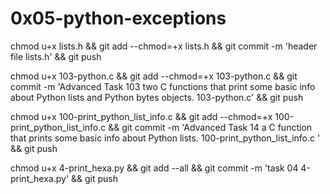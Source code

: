 # 0x05-python-exceptions


chmod u+x lists.h && git add --chmod=+x lists.h && git commit -m 'header file lists.h' && git push

chmod u+x  103-python.c && git add --chmod=+x  103-python.c && git commit -m 'Advanced Task 103 two C functions that print some basic info about Python lists and Python bytes objects.  103-python.c' && git push


chmod u+x 100-print_python_list_info.c  && git add --chmod=+x 100-print_python_list_info.c  && git commit -m 'Advanced Task 14 a C function that prints some basic info about Python lists. 100-print_python_list_info.c ' && git push

chmod u+x 4-print_hexa.py && git add --all && git commit -m 'task 04 4-print_hexa.py' && git push
